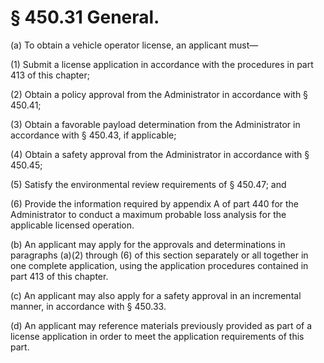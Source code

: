 # § 450.31   General.

(a) To obtain a vehicle operator license, an applicant must—


(1) Submit a license application in accordance with the procedures in part 413 of this chapter;


(2) Obtain a policy approval from the Administrator in accordance with § 450.41;


(3) Obtain a favorable payload determination from the Administrator in accordance with § 450.43, if applicable;


(4) Obtain a safety approval from the Administrator in accordance with § 450.45;


(5) Satisfy the environmental review requirements of § 450.47; and


(6) Provide the information required by appendix A of part 440 for the Administrator to conduct a maximum probable loss analysis for the applicable licensed operation.


(b) An applicant may apply for the approvals and determinations in paragraphs (a)(2) through (6) of this section separately or all together in one complete application, using the application procedures contained in part 413 of this chapter.


(c) An applicant may also apply for a safety approval in an incremental manner, in accordance with § 450.33.


(d) An applicant may reference materials previously provided as part of a license application in order to meet the application requirements of this part.




